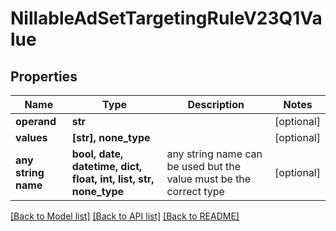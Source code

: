 # NillableAdSetTargetingRuleV23Q1Value


## Properties
Name | Type | Description | Notes
------------ | ------------- | ------------- | -------------
**operand** | **str** |  | [optional] 
**values** | **[str], none_type** |  | [optional] 
**any string name** | **bool, date, datetime, dict, float, int, list, str, none_type** | any string name can be used but the value must be the correct type | [optional]

[[Back to Model list]](../README.md#documentation-for-models) [[Back to API list]](../README.md#documentation-for-api-endpoints) [[Back to README]](../README.md)


